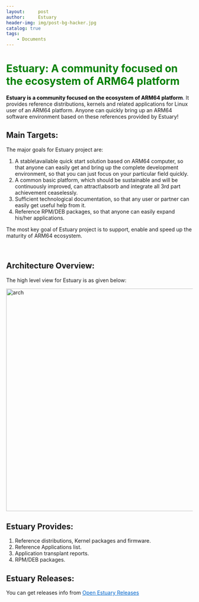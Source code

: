 ```yaml
---
layout:     post
author:     Estuary
header-img: img/post-bg-hacker.jpg
catalog: true
tags:
    - Documents
---
```


<h1><span style="color: #008000;"><strong>Estuary: A community focused on the ecosystem of ARM64 platform<a href="">
</a></strong></span></h1>
<span style="color: #0000ff;"><span style="color: #000000;"><strong>Estuary is a community focused on the ecosystem of ARM64 platform</strong></span>.</span> It provides reference distributions, kernels and related applications for Linux user of an ARM64 platform. Anyone can quickly bring up an ARM64 software environment based on these references provided by Estuary!


<h2>Main Targets:</h2>
<p class="disqus">The major goals for Estuary project are:</p>

<ol class="disqus">
    <li>A stable\available quick start solution based on ARM64 computer, so that anyone can easily get and bring up the complete development environment, so that you can just focus on your particular field quickly.</li>
    <li>A common basic platform, which should be sustainable and will be continuously improved, can attract\absorb and integrate all 3rd part achievement ceaselessly.</li>
    <li>Sufficient technological documentation, so that any user or partner can easily get useful help from it.</li>
    <li>Reference RPM/DEB packages, so that anyone can easily expand his/her applications.</li>
</ol>
The most key goal of Estuary project is to support, enable and speed up the maturity of ARM64 ecosystem.

&nbsp;
<h2>Architecture Overview:</h2>
<p class="disqus">The high level view for Estuary is as given below:</p>
<p class="disqus"><img class="aligncenter size-large wp-image-1562" src="https://raw.githubusercontent.com/open-estuary/open-estuary.github.io/master/img/arch1-1024x600.png" alt="arch" width="1024" height="600" /></p>

<h2>Estuary Provides:</h2>
<ol class="disqus">
    <li>Reference distributions, Kernel packages and firmware.</li>
    <li>Reference Applications list.</li>
    <li>Application transplant reports.</li>
    <li>RPM/DEB packages.</li>
</ol>

<h2>Estuary Releases:</h2>
<p class="disqus">You can get releases info from <span style="color: #0066cc;"><a style="color: #0066cc;" href="https://open-estuary.github.io/2019/09/16/releases/" >Open Estuary Releases</a></span> </p>
